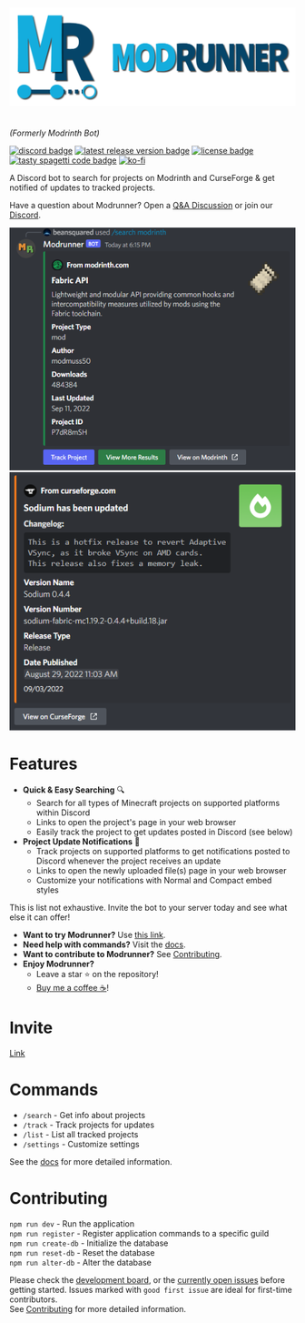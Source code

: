 <img src="./assets/banner_trans_trim.png" align="center">

#

_(Formerly Modrinth Bot)_

[<img src="https://img.shields.io/discord/764169561003130881?color=%237289DA&logo=discord&style=for-the-badge" alt="discord badge">](https://discord.gg/HZMCRNUd5Z) [<img src="https://img.shields.io/github/v/release/beans-squared/modrunner-bot?style=for-the-badge" alt="latest release version badge">](https://github.com/beans-squared/modrunner-bot/releases) [<img src="https://img.shields.io/github/license/beans-squared/modrunner-bot?style=for-the-badge" alt="license badge">](./LICENSE) [<img src="https://forthebadge.com/images/badges/contains-tasty-spaghetti-code.svg" alt="tasty spagetti code badge" height="28px">]() [![ko-fi](https://ko-fi.com/img/githubbutton_sm.svg)](https://ko-fi.com/F1F8FFBV3)

A Discord bot to search for projects on Modrinth and CurseForge & get notified of updates to tracked projects.

Have a question about Modrunner? Open a [Q&A Discussion](https://github.com/smcmo/modrunner-bot/discussions/new) or join our [Discord](https://discord.gg/HZMCRNUd5Z).

![](./assets/search_example.png)
![](./assets/notification_example.png)

# Features

- **Quick & Easy Searching** 🔍
  - Search for all types of Minecraft projects on supported platforms within Discord
  - Links to open the project's page in your web browser
  - Easily track the project to get updates posted in Discord (see below)
- **Project Update Notifications** 📨
  - Track projects on supported platforms to get notifications posted to Discord whenever the project receives an update
  - Links to open the newly uploaded file(s) page in your web browser
  - Customize your notifications with Normal and Compact embed styles

This is list not exhaustive. Invite the bot to your server today and see what else it can offer!

- **Want to try Modrunner?** Use [this link](https://discord.com/api/oauth2/authorize?client_id=978413985722404924&permissions=2048&scope=bot%20applications.commands).
- **Need help with commands?** Visit the [docs](https://modrunner.net/docs/intro/).
- **Want to contribute to Modrunner?** See [Contributing](./CONTRIBUTING.md).
- **Enjoy Modrunner?**
  - Leave a star ⭐ on the repository!
  - [Buy me a coffee ☕](https://ko-fi.com/beansquared)!

# Invite

[Link](https://discord.com/api/oauth2/authorize?client_id=978413985722404924&permissions=2048&scope=bot%20applications.commands)

# Commands

- `/search` - Get info about projects
- `/track` - Track projects for updates
- `/list` - List all tracked projects
- `/settings` - Customize settings

See the [docs](https://modrunner.net/docs/intro/) for more detailed information.

# Contributing

`npm run dev` - Run the application<br>
`npm run register` - Register application commands to a specific guild<br>
`npm run create-db` - Initialize the database<br>
`npm run reset-db` - Reset the database<br>
`npm run alter-db` - Alter the database<br>

Please check the [development board](https://github.com/smcmo/modrunner-bot/projects), or the [currently open issues](../../issues) before getting started. Issues marked with `good first issue` are ideal for first-time contributors.<br>
See [Contributing](./CONTRIBUTING.md) for more detailed information.
